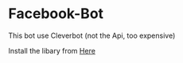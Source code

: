# Facebook-Bot

This bot use Cleverbot (not the Api, too expensive)

Install the libary from [Here](https://gitlab.com/0v3rl0w/Unofficial-Cleverbot-Api)
